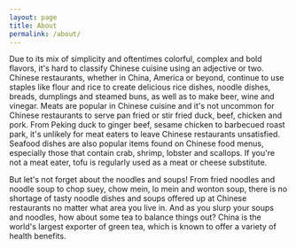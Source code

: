 ```yaml
---
layout: page
title: About
permalink: /about/
---
```


  Due to its mix of simplicity and oftentimes colorful, complex and bold 
  flavors, it's hard to classify Chinese cuisine using an adjective or two. 
  Chinese restaurants, whether in China, America or beyond, continue to use 
  staples like flour and rice to create delicious rice dishes, noodle dishes, 
  breads, dumplings and steamed buns, as well as to make beer, wine and vinegar. 
  Meats are popular in Chinese cuisine and it's not uncommon for Chinese restaurants 
  to serve pan fried or stir fried duck, beef, chicken and pork. From Peking duck to 
  ginger beef, sesame chicken to barbecued roast park, it's unlikely for meat eaters 
  to leave Chinese restaurants unsatisfied. Seafood dishes are also popular items 
  found on Chinese food menus, especially those that contain crab, shrimp, lobster 
  and scallops. If you're not a meat eater, tofu is regularly used as a meat or cheese 
  substitute.

  But let's not forget about the noodles and soups! From fried noodles and noodle soup 
  to chop suey, chow mein, lo mein and wonton soup, there is no shortage of tasty noodle 
  dishes and soups offered up at Chinese restaurants no matter what area you live in. And 
  as you slurp your soups and noodles, how about some tea to balance things out? China is 
  the world's largest exporter of green tea, which is known to offer a variety of health 
  benefits.

